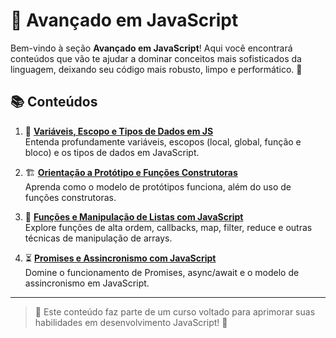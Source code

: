 # 🚀 Avançado em JavaScript

Bem-vindo à seção **Avançado em JavaScript**! Aqui você encontrará conteúdos que vão te ajudar a dominar conceitos mais sofisticados da linguagem, deixando seu código mais robusto, limpo e performático. 💪

## 📚 Conteúdos

1. 🔢 [**Variáveis, Escopo e Tipos de Dados em JS**](./1.%20Variáveis,%20Escopo%20e%20Tipos%20de%20Dados%20em%20JS)  
   Entenda profundamente variáveis, escopos (local, global, função e bloco) e os tipos de dados em JavaScript.

2. 🏗️ [**Orientação a Protótipo e Funções Construtoras**](./2.%20Orientação%20a%20Protótipo,%20Funções%20Construtoras)  
   Aprenda como o modelo de protótipos funciona, além do uso de funções construtoras.

3. 🔁 [**Funções e Manipulação de Listas com JavaScript**](./3.%20Funções%20e%20Manipulação%20de%20listas%20com%20JavaScript)  
   Explore funções de alta ordem, callbacks, map, filter, reduce e outras técnicas de manipulação de arrays.

4. ⏳ [**Promises e Assincronismo com JavaScript**](./4.%20Promises%20e%20Assincronismo%20com%20JavaScript)  
   Domine o funcionamento de Promises, async/await e o modelo de assincronismo em JavaScript.

---

> 📌 Este conteúdo faz parte de um curso voltado para aprimorar suas habilidades em desenvolvimento JavaScript! 🚀
